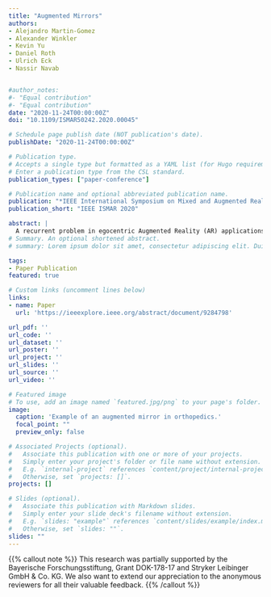 ```yaml
---
title: "Augmented Mirrors"
authors:
- Alejandro Martin-Gomez
- Alexander Winkler
- Kevin Yu
- Daniel Roth
- Ulrich Eck
- Nassir Navab


#author_notes:
#- "Equal contribution"
#- "Equal contribution"
date: "2020-11-24T00:00:00Z"
doi: "10.1109/ISMAR50242.2020.00045"

# Schedule page publish date (NOT publication's date).
publishDate: "2020-11-24T00:00:00Z"

# Publication type.
# Accepts a single type but formatted as a YAML list (for Hugo requirements).
# Enter a publication type from the CSL standard.
publication_types: ["paper-conference"]

# Publication name and optional abbreviated publication name.
publication: "*IEEE International Symposium on Mixed and Augmented Reality (ISMAR) 2020*"
publication_short: "IEEE ISMAR 2020"

abstract: |
  A recurrent problem in egocentric Augmented Reality (AR) applications is the misestimation of depth. Providing alternative views from non-egocentric perspectives can convey useful information for applications that require the correct judgment of depth as it is in the case of placement and alignment of virtual and real content, but also for exploration and visualization tasks.In this paper, we introduce Augmented Mirrors. Through the integration of a real mirror, our approach is capable to reflect changes of the real and virtual content of an AR application while users benefit from the perceptual advantages of using mirrors. Our concept, simple yet effective, only requires tracking the user and mirror poses with the accuracy demanded by a specific application. To showcase the potential and flexibility of the Augmented Mirrors, we present and discuss multiple examples ranging from alignment, exploration, spatial understanding, and selective content visualization using different AR-enabled devices and tracking technologies. We envision the Augmented Mirrors as a new and valuable concept that can be used in applications that benefit from additional viewpoints and require the simultaneous visualization of real and virtual content.
# Summary. An optional shortened abstract.
# summary: Lorem ipsum dolor sit amet, consectetur adipiscing elit. Duis posuere tellus ac convallis placerat. Proin tincidunt magna sed ex sollicitudin condimentum.

tags:
- Paper Publication
featured: true

# Custom links (uncomment lines below)
links:
- name: Paper
  url: 'https://ieeexplore.ieee.org/abstract/document/9284798'

url_pdf: ''
url_code: ''
url_dataset: ''
url_poster: ''
url_project: ''
url_slides: ''
url_source: ''
url_video: ''

# Featured image
# To use, add an image named `featured.jpg/png` to your page's folder. 
image:
  caption: 'Example of an augmented mirror in orthopedics.'
  focal_point: ""
  preview_only: false

# Associated Projects (optional).
#   Associate this publication with one or more of your projects.
#   Simply enter your project's folder or file name without extension.
#   E.g. `internal-project` references `content/project/internal-project/index.md`.
#   Otherwise, set `projects: []`.
projects: []

# Slides (optional).
#   Associate this publication with Markdown slides.
#   Simply enter your slide deck's filename without extension.
#   E.g. `slides: "example"` references `content/slides/example/index.md`.
#   Otherwise, set `slides: ""`.
slides: ""
---
```


{{% callout note %}}
This research was partially supported by the Bayerische Forschungsstiftung, Grant DOK-178-17 and Stryker Leibinger GmbH & Co. KG.
We also want to extend our appreciation to the anonymous reviewers for all their valuable feedback.
{{% /callout %}}



